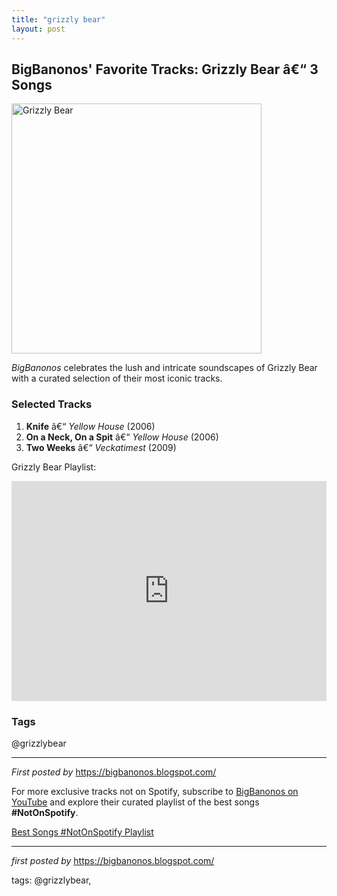 ```yaml
---
title: "grizzly bear"
layout: post
---
```

<h2>BigBanonos' Favorite Tracks: Grizzly Bear â€“ 3 Songs</h2> <div > <a href="https://i.ytimg.com/vi/tjecYugTbIQ/maxresdefault.jpg"> <img src="https://i.ytimg.com/vi/tjecYugTbIQ/maxresdefault.jpg" alt="Grizzly Bear" width="400" /> </a>
</div> <p><em>BigBanonos</em> celebrates the lush and intricate soundscapes of Grizzly Bear with a curated selection of their most iconic tracks.</p> <h3>Selected Tracks</h3>
<ol> <li><strong>Knife</strong> â€“ <em>Yellow House</em> (2006)</li> <li><strong>On a Neck, On a Spit</strong> â€“ <em>Yellow House</em> (2006)</li> <li><strong>Two Weeks</strong> â€“ <em>Veckatimest</em> (2009)</li>
</ol> <p>Grizzly Bear Playlist:</p>
<iframe src="https://open.spotify.com/embed/playlist/1dW0B6b9qcmHzNfYCrnC8O?utm_source=generator" width="100%" height="352" frameBorder="0" allowfullscreen="" allow="autoplay; clipboard-write; encrypted-media; fullscreen; picture-in-picture" loading="lazy"></iframe> <h3>Tags</h3>
<p>@grizzlybear</p> <hr />
<p><em>First posted by</em> <a href="https://bigbanonos.blogspot.com/" rel="noopener" target="_new">https://bigbanonos.blogspot.com/</a></p>


<!--Subscribe and Playlist Links-->
<div>
    <p>For more exclusive tracks not on Spotify, subscribe to <a href="https://www.youtube.com/@BigBanonos" target="_blank">BigBanonos on YouTube</a> and explore their curated playlist of the best songs <strong>#NotOnSpotify</strong>.</p>
    <p><a href="https://www.youtube.com/playlist?list=PLtuNtuTatqI0kFahUCbtbfenC_ET5O_tr" target="_blank">Best Songs #NotOnSpotify Playlist<br /></a></p></div>

<hr />

<p><em>first posted by</em> <a href="https://bigbanonos.blogspot.com/" rel="noopener" target="_new">https://bigbanonos.blogspot.com/</a></p>

<p>tags: @grizzlybear,</p>
